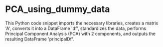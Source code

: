 # PCA_using_dummy_data
This Python code snippet imports the necessary libraries, creates a matrix 'A', converts it into a DataFrame 'df', standardizes the data, performs Principal Component Analysis (PCA) with 2 components, and outputs the resulting DataFrame 'principalDf'.
